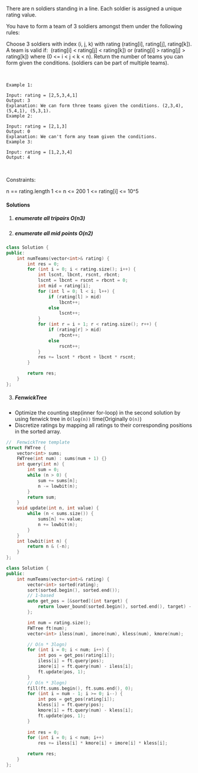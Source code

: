 There are n soldiers standing in a line. Each soldier is assigned a unique rating value.

You have to form a team of 3 soldiers amongst them under the following rules:

Choose 3 soldiers with index (i, j, k) with rating (rating[i], rating[j], rating[k]).
A team is valid if:  (rating[i] < rating[j] < rating[k]) or (rating[i] > rating[j] > rating[k]) where (0 <= i < j < k < n).
Return the number of teams you can form given the conditions. (soldiers can be part of multiple teams).

 

```
Example 1:

Input: rating = [2,5,3,4,1]
Output: 3
Explanation: We can form three teams given the conditions. (2,3,4), (5,4,1), (5,3,1). 
Example 2:

Input: rating = [2,1,3]
Output: 0
Explanation: We can't form any team given the conditions.
Example 3:

Input: rating = [1,2,3,4]
Output: 4
```
 

Constraints:

n == rating.length
1 <= n <= 200
1 <= rating[i] <= 10^5

#### Solutions

1. ##### enumerate all tripairs O(n3)

2. ##### enumerate all mid points O(n2)

```cpp
class Solution {
public:
    int numTeams(vector<int>& rating) {
        int res = 0;
        for (int i = 0; i < rating.size(); i++) {
            int lscnt, lbcnt, rscnt, rbcnt;
            lscnt = lbcnt = rscnt = rbcnt = 0;
            int mid = rating[i];
            for (int l = 0; l < i; l++) {
                if (rating[l] > mid)
                    lbcnt++;
                else
                    lscnt++;
            }
            for (int r = i + 1; r < rating.size(); r++) {
                if (rating[r] > mid)
                    rbcnt++;
                else
                    rscnt++;
            }
            res += lscnt * rbcnt + lbcnt * rscnt;
        }

        return res;
    }
};
```

3. ##### FenwickTree

- Optimize the counting step(inner for-loop) in the second solution by using fenwick tree in `O(log(n))` time(Originally `O(n)`)
- Discretize ratings by mapping all ratings to their corresponding positions in the sorted array.

```cpp
//  FenwickTree template
struct FWTree {
    vector<int> sums;
    FWTree(int num) : sums(num + 1) {}
    int query(int n) {
        int sum = 0;
        while (n > 0) {
            sum += sums[n];
            n -= lowbit(n);
        }
        return sum;
    }
    void update(int n, int value) {
        while (n < sums.size()) {
            sums[n] += value;
            n += lowbit(n);
        }
    }
    int lowbit(int n) {
        return n & (-n);
    }
};

class Solution {
public:
    int numTeams(vector<int>& rating) {
        vector<int> sorted(rating);
        sort(sorted.begin(), sorted.end());
        // 1-based
        auto get_pos = [&sorted](int target) {
            return lower_bound(sorted.begin(), sorted.end(), target) - sorted.begin() + 1;
        };

        int num = rating.size();
        FWTree ft(num);
        vector<int> iless(num), imore(num), kless(num), kmore(num);

        // O(n * 3logn)
        for (int i = 0; i < num; i++) {
            int pos = get_pos(rating[i]);
            iless[i] = ft.query(pos);
            imore[i] = ft.query(num) - iless[i];
            ft.update(pos, 1);
        }
        // O(n * 3logn)
        fill(ft.sums.begin(), ft.sums.end(), 0);
        for (int i = num - 1; i >= 0; i--) {
            int pos = get_pos(rating[i]);
            kless[i] = ft.query(pos);
            kmore[i] = ft.query(num) - kless[i];
            ft.update(pos, 1);
        }
        
        int res = 0;
        for (int i = 0; i < num; i++)
            res += iless[i] * kmore[i] + imore[i] * kless[i];

        return res;
    }
};
```